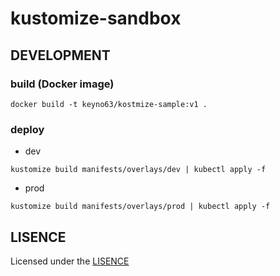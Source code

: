 # kustomize-sandbox

## DEVELOPMENT
### build (Docker image)

```
docker build -t keyno63/kostmize-sample:v1 .
```

### deploy
- dev
```
kustomize build manifests/overlays/dev | kubectl apply -f 
```
- prod
```
kustomize build manifests/overlays/prod | kubectl apply -f 
```

## LISENCE

Licensed under the [LISENCE](./LISENCE)